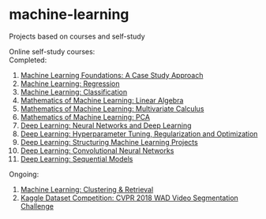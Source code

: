 # machine-learning
Projects based on courses and self-study

Online self-study courses:  
Completed:
1. [Machine Learning Foundations: A Case Study Approach](https://www.coursera.org/learn/ml-foundations/home/welcome)
2. [Machine Learning: Regression](https://www.coursera.org/learn/ml-regression/home/welcome)
3. [Machine Learning: Classification](https://www.coursera.org/learn/ml-classification/home/welcome)
4. [Mathematics of Machine Learning: Linear Algebra](https://www.coursera.org/learn/linear-algebra-machine-learning/home/welcome)
5. [Mathematics of Machine Learning: Multivariate Calculus](https://www.coursera.org/learn/multivariate-calculus-machine-learning/home/welcome)
6. [Mathematics of Machine Learning: PCA](https://www.coursera.org/learn/pca-machine-learning/home/welcome)
7. [Deep Learning: Neural Networks and Deep Learning](https://www.coursera.org/learn/neural-networks-deep-learning/home/welcome)
8. [Deep Learning: Hyperparameter Tuning, Regularization and Optimization](https://www.coursera.org/learn/deep-neural-network/home/welcome)
9. [Deep Learning: Structuring Machine Learning Projects](https://www.coursera.org/learn/machine-learning-projects/home/welcome)
10. [Deep Learning: Convolutional Neural Networks](https://www.coursera.org/learn/convolutional-neural-networks/home/welcome)
11. [Deep Learning: Sequential Models](https://www.coursera.org/learn/nlp-sequence-models/home/welcome)

Ongoing:
1. [Machine Learning: Clustering & Retrieval](https://www.coursera.org/learn/ml-clustering-and-retrieval/home/welcome)
2. [Kaggle Dataset Competition: CVPR 2018 WAD Video Segmentation Challenge](https://www.kaggle.com/c/cvpr-2018-autonomous-driving)
